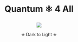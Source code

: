 # <p align="center">  Quantum ⚛︎ 4 All <p/>

<p align="center">
<img src="https://user-images.githubusercontent.com/113218619/234465247-f663de8d-04ec-4310-96ec-653ba01e7614.gif" />
<p/>

<p align="center"> ✭ Dark to Light ✭ <p/>


#




